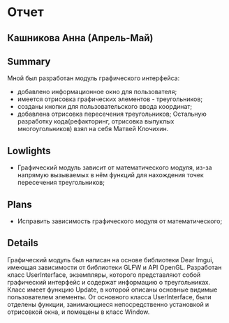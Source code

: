 # Отчет
## Кашникова Анна (Апрель-Май)
## Summary
Мной был разработан модуль графического интерфейса:
- добавлено информационное окно для пользователя;
- имеется отрисовка графических элементов - треугольников;
- созданы кнопки для пользовательского ввода координат;
- добавлена отрисовка пересечения треугольников;
Остальную разработку кода(рефакторинг, отрисовка выпуклых многоугольников) взял на себя Матвей Клочихин.
## Lowlights
- Графический модуль зависит от математического модуля, из-за напрямую вызываемых в нём функций для нахождения точек пересечения треугольников;
## Plans
- Исправить зависимость графического модуля от математического;
## Details
Графический модуль был написан на основе библиотеки Dear Imgui, имеющая зависимости от библиотеки GLFW и API OpenGL. Разработан класс UserInterface, экземпляры, которого представляют собой графический интерфейс и содержат информацию о треугольниках. Класс имеет функцию Update, в которой описаны основные видимые пользователем элементы. От основного класса UserInterface, были отделены функции, занимающиеся непосредственно установкой и отрисовкой окна, и помещены в класс Window.
